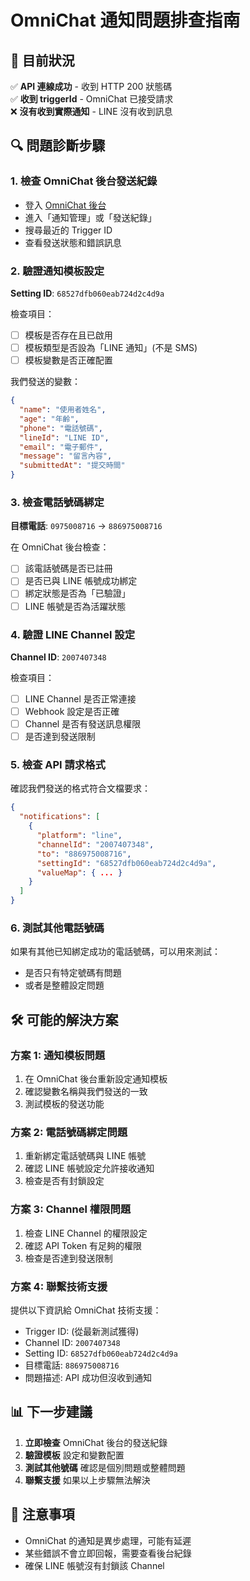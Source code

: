 # OmniChat 通知問題排查指南

## 🎯 目前狀況
✅ **API 連線成功** - 收到 HTTP 200 狀態碼  
✅ **收到 triggerId** - OmniChat 已接受請求  
❌ **沒有收到實際通知** - LINE 沒有收到訊息  

## 🔍 問題診斷步驟

### 1. 檢查 OmniChat 後台發送紀錄
- 登入 [OmniChat 後台](https://app.omnichat.ai)
- 進入「通知管理」或「發送紀錄」
- 搜尋最近的 Trigger ID
- 查看發送狀態和錯誤訊息

### 2. 驗證通知模板設定
**Setting ID**: `68527dfb060eab724d2c4d9a`

檢查項目：
- [ ] 模板是否存在且已啟用
- [ ] 模板類型是否設為「LINE 通知」(不是 SMS)
- [ ] 模板變數是否正確配置

我們發送的變數：
```json
{
  "name": "使用者姓名",
  "age": "年齡", 
  "phone": "電話號碼",
  "lineId": "LINE ID",
  "email": "電子郵件",
  "message": "留言內容",
  "submittedAt": "提交時間"
}
```

### 3. 檢查電話號碼綁定
**目標電話**: `0975008716` → `886975008716`

在 OmniChat 後台檢查：
- [ ] 該電話號碼是否已註冊
- [ ] 是否已與 LINE 帳號成功綁定
- [ ] 綁定狀態是否為「已驗證」
- [ ] LINE 帳號是否為活躍狀態

### 4. 驗證 LINE Channel 設定
**Channel ID**: `2007407348`

檢查項目：
- [ ] LINE Channel 是否正常連接
- [ ] Webhook 設定是否正確
- [ ] Channel 是否有發送訊息權限
- [ ] 是否達到發送限制

### 5. 檢查 API 請求格式
確認我們發送的格式符合文檔要求：

```json
{
  "notifications": [
    {
      "platform": "line",
      "channelId": "2007407348",
      "to": "886975008716",
      "settingId": "68527dfb060eab724d2c4d9a",
      "valueMap": { ... }
    }
  ]
}
```

### 6. 測試其他電話號碼
如果有其他已知綁定成功的電話號碼，可以用來測試：
- 是否只有特定號碼有問題
- 或者是整體設定問題

## 🛠️ 可能的解決方案

### 方案 1: 通知模板問題
1. 在 OmniChat 後台重新設定通知模板
2. 確認變數名稱與我們發送的一致
3. 測試模板的發送功能

### 方案 2: 電話號碼綁定問題
1. 重新綁定電話號碼與 LINE 帳號
2. 確認 LINE 帳號設定允許接收通知
3. 檢查是否有封鎖設定

### 方案 3: Channel 權限問題
1. 檢查 LINE Channel 的權限設定
2. 確認 API Token 有足夠的權限
3. 檢查是否達到發送限制

### 方案 4: 聯繫技術支援
提供以下資訊給 OmniChat 技術支援：
- Trigger ID: (從最新測試獲得)
- Channel ID: `2007407348`
- Setting ID: `68527dfb060eab724d2c4d9a`
- 目標電話: `886975008716`
- 問題描述: API 成功但沒收到通知

## 📊 下一步建議
1. **立即檢查** OmniChat 後台的發送紀錄
2. **驗證模板** 設定和變數配置
3. **測試其他號碼** 確認是個別問題或整體問題
4. **聯繫支援** 如果以上步驟無法解決

## 🔔 注意事項
- OmniChat 的通知是異步處理，可能有延遲
- 某些錯誤不會立即回報，需要查看後台紀錄
- 確保 LINE 帳號沒有封鎖該 Channel